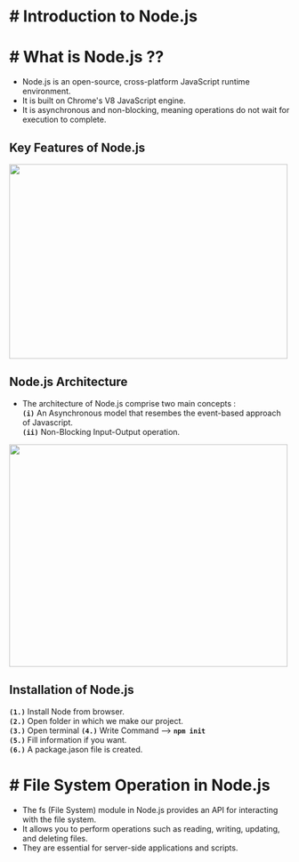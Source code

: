 # # Introduction to Node.js

# # What is Node.js ??

- Node.js is an open-source, cross-platform JavaScript runtime environment.
- It is built on Chrome's V8 JavaScript engine.
- It is asynchronous and non-blocking, meaning operations do not wait for execution to complete.


## Key Features of Node.js

<img src="https://github.com/user-attachments/assets/c5b12235-ac6d-46b9-a4ba-d62327bbd869" width="500" height="350" />

## Node.js Architecture

- The architecture of Node.js comprise two main concepts :  
  **`(i)`** An Asynchronous model that resembes the event-based approach of Javascript.  
  **`(ii)`** Non-Blocking Input-Output operation.


<img width="500" height="400"  src="https://github.com/user-attachments/assets/c968de3b-24d1-48dd-afb9-c0d044fe8ef9" />


## Installation of Node.js

 **`(1.)`** Install Node from browser.  
 **`(2.)`** Open folder in which we make our project.  
 **`(3.)`** Open terminal
 **`(4.)`** Write Command --> **`npm init`**  
 **`(5.)`** Fill information if you want.  
 **`(6.)`** A package.jason file is created.  
      
# # File System Operation in Node.js

- The fs (File System) module in Node.js provides an API for interacting with the file system.
- It allows you to perform operations such as reading, writing, updating, and deleting files.
- They are essential for server-side applications and scripts.

























